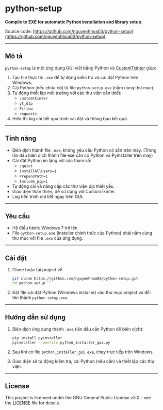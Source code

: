 # python-setup

**Compile to EXE for automatic Python installation and library setup.**

Source code: [https://github.com/nguyenhhoa03/python-setup](https://github.com/nguyenhhoa03/python-setup)

---

## Mô tả

`python-setup` là một ứng dụng GUI viết bằng Python và [CustomTkinter](https://github.com/TomSchimansky/CustomTkinter) giúp:

1. Tạo file thực thi `.exe` để tự động kiểm tra và cài đặt Python trên Windows.
2. Cài Python (nếu chưa có) từ file `python-setup.exe` (nằm cùng thư mục).
3. Tự động thiết lập môi trường với các thư viện cần thiết:
   - `customtkinter`
   - `yt_dlp`
   - `Pillow`
   - `requests`
4. Hiển thị log chi tiết quá trình cài đặt và thông báo kết quả.

---

## Tính năng

- Biên dịch thành file `.exe`, không yêu cầu Python có sẵn trên máy. (Trong lần đầu biên dịch thành file exe cần có Python và PyInstaller trên máy)
- Cài đặt Python im lặng với các tham số:
  - `/quiet`
  - `InstallAllUsers=1`
  - `PrependPath=1`
  - `Include_pip=1`
- Tự động cài và nâng cấp các thư viện pip thiết yếu.
- Giao diện thân thiện, dễ sử dụng với CustomTkinter.
- Log tiến trình chi tiết ngay trên GUI.

---

## Yêu cầu

- Hệ điều hành: Windows 7 trở lên.
- File `python-setup.exe` (installer chính thức của Python) phải nằm cùng thư mục với file `.exe` của ứng dụng.

---

## Cài đặt

1. Clone hoặc tải project về:
   ```bash
   git clone https://github.com/nguyenhhoa03/python-setup.git
   cd python-setup```

2. Đặt file cài đặt Python (Windows installer) vào thư mục project và đổi tên thành `python-setup.exe`.

---

## Hướng dẫn sử dụng

1. Biên dịch ứng dụng thành `.exe` (lần đầu cần Python để biên dịch):

   ```bash
   pip install pyinstaller
   pyinstaller --onefile python_installer_gui.py
   ```
2. Sau khi có file `python_installer_gui.exe`, chạy trực tiếp trên Windows.
3. Giao diện sẽ tự động kiểm tra, cài Python (nếu cần) và thiết lập các thư viện.

---

## License

This project is licensed under the GNU General Public License v3.0 - see the [LICENSE](LICENSE) file for details.
